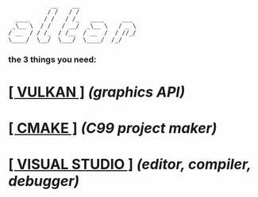 ```
            __    __
           / /   / /
  ____    / /   / /_   ____     ___
 _\__ \  / /   / __/  _\__ \   / _ \
/ __  / / /_  / /__  / __  /  / //_/
\____/  \__/  \___/  \____/  /_/
```
### the 3 things you need:
# [[ VULKAN ]](https://vulkan.lunarg.com/) *(graphics API)*

# [[ CMAKE ]](https://cmake.org/download/) *(C99 project maker)*

# [[ VISUAL STUDIO ]](https://visualstudio.microsoft.com/downloads/) *(editor, compiler, debugger)*

